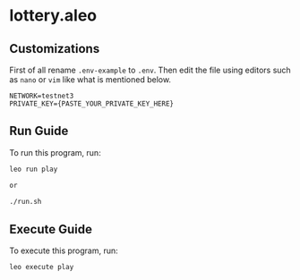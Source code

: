 # lottery.aleo

## Customizations
First of all rename `.env-example` to `.env`.
Then edit the file using editors such as `nano` or `vim` like what is mentioned below.
```env
NETWORK=testnet3
PRIVATE_KEY={PASTE_YOUR_PRIVATE_KEY_HERE}
```

## Run Guide

To run this program, run:
```bash
leo run play

or 

./run.sh
```

## Execute Guide

To execute this program, run:
```bash
leo execute play
```
